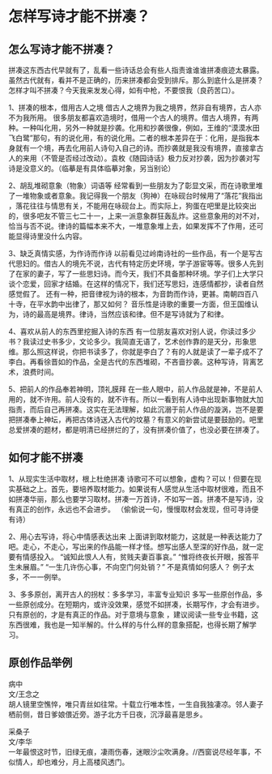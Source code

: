 # 怎样写诗才能不拼凑？

## 怎么写诗才能不拼凑？

拼凑这东西古代早就有了，乱看一些诗话总会有些人指责谁谁谁拼凑痕迹太暴露。虽然古代就有，看并不是正确的，历来拼凑都会受到排斥。那么到底什么是拼凑？怎样才叫不拼凑？今天我来发发心得，如有中枪，不要恨我（良药苦口）。

1、拼凑的根本，借用古人之境 借古人之境界为我之境界，然非自有境界，古人亦不为我所用。 很多朋友都喜欢造境时，借用一个古人的境界。借古人境界，有两种。一种叫化用，另外一种就是抄袭。化用和抄袭很像，例如，王维的“漠漠水田飞白鹭”那句，有的说化用，有的说化用。二者的根本差异在于：化用，是指我本身就有一个境，再去化用前人诗句入自己的诗。而抄袭就是我没有境界，直接拿古人的来用（不管是否经过改动）。袁枚《随园诗话》极力反对抄袭，因为抄袭对写诗是没意义的。（临摹是有具体临摹对象，另当别论）

2、胡乱堆砌意象（物象）词语等 经常看到一些朋友为了彰显文采，而在诗歌里堆了一堆物象或者意象。我记得我一个朋友（狗神）在咏砚台时候用了“落花”我指出 ，落花往往与情思有关，不能用在咏砚台上。而实际上，狗蛋在吧里是比较突出的，很多吧友不管三七二十一，上来一派意象群狂轰乱炸。这些意象用的对不对，恰当与否不说。律诗的篇幅本来不大，一堆意象堆上去，如果发挥不了作用，还可能显得诗里没什么内容。

3、缺乏真情实感，为作诗而作诗 以前看见过岭南诗社的一些作品，有一个是写古代思妇的。借古人的境先不说，古代有特定历史环境，学子游宦等等。很多人先到了在家的妻子，写了一些思妇诗。而今天，我们不具备那种环境。学子们上大学只谈个恋爱，回家才结婚。在这样的情况下，我们还写思妇，连感情都抄，读者自然感觉假了。 还有一种，把音律视为诗的根本，为音韵而作诗，更甚。南朝四百八十寺，在平水韵中出律了，那又如何？ 音乐性是诗歌的重要一方面，但王国维认为，诗的最高是境界。律诗，当然应该和律。但不是写诗就为了和律。

4、喜欢从前人的东西里挖掘入诗的东西 有一位朋友喜欢对别人说，你读过多少书？我读过史书多少，文论多少。我简直无语了，艺术创作靠的是天分，形象思维。那么照这样说，你把书读多了，你就是李白了？有的人就是读了一辈子成不了李白。再看徐晋如的作品，全是古代的东西堆砌，不吝啬抄袭。这种写诗，背离艺术，浪费时间。

5、把前人的作品奉若神明，顶礼膜拜 在一些人眼中，前人作品就是神，不是前人用的，就不许用。前人没有的，就不许有。所以一看到有人诗中出现新事物就大加指责，而后自己再拼凑。这实在无法理解，如此沉溺于前人作品的漩涡，岂不是要把拼凑奉上神坛，再把古体诗送入古代的坟墓？有意义的新尝试是要鼓励的。吧里总爱拼凑的题材，都是明清已经拼烂的了，没有拼凑价值了，也没必要在拼凑了。

## 如何才能不拼凑

1、从现实生活中取材，根上杜绝拼凑 诗歌可不可以想象，虚构？可以！但要在现实基础之上。首先，要培养取材能力。如果说有人感觉从生活中取材很难，而且不如拼凑华丽，那么也要学习取材。拼凑一万首诗，不如写一首。拼凑不是写诗，没有真正的创作，永远也不会进步。 （偷偷说一句，慢慢取材会发现，但可寻诗便有诗）

2、用心去写诗，将心中情感表达出来 上面讲到取材能力，这就是一种表达能力了吧。走心，不走心，写出来的作品能一样才怪。想写出感人至深的好作品，就一定要有情感投入。 “诚知此恨人人有，贫贱夫妻百事哀。” “惟将终夜长开眼，报答平生未展眉。” “一生几许伤心事，不向空门何处销？” 不是真情如何感人？ 例子太多，不一一例举。

3、多多原创，离开古人的拐杖：多多学习，丰富专业知识 多写一些原创作品，多一些原创成分。在短期内，或许没效果，感觉不如拼凑，长期写作，才会有进步。只有原创的，才是有真正的作品。对于意境与意象 ，建议阅读一些专业书籍，这东西很难，我也是一知半解的。什么样的与什么样的意象搭配，也得长期了解学习。

## 原创作品举例

病中  
文/王念之  
胡人镜里空憔悴，唯只青丝如往常。十载立行唯本性，一生自我独凄凉。邻人妻子栖前侧，昔日爹娘偎近旁。游子北方千日夜，沉浮最喜是思乡。

采桑子  
文/李华  
一年最恨这时节，旧绿无痕，凄雨伤春，迷眼沙尘吹满身。//西窗说尽经年事，不似情人，却也难分，月上高楼风透门。

